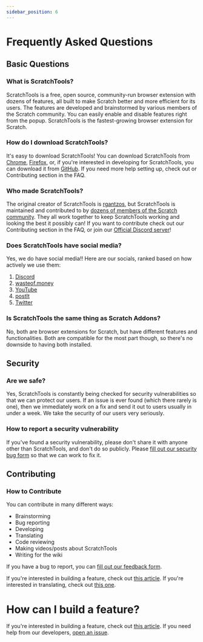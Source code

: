 ```yaml
---
sidebar_position: 6
---
```


# Frequently Asked Questions
## Basic Questions
### What is ScratchTools?
ScratchTools is a free, open source, community-run browser extension with dozens of features, all built to make Scratch better and more efficient for its users. The features are developed and brainstormed by various members of the Scratch community. You can easily enable and disable features right from the popup. ScratchTools is the fastest-growing browser extension for Scratch.
### How do I download ScratchTools?
It's easy to download ScratchTools! You can download ScratchTools from [Chrome](https://chrome.google.com/webstore/detail/scratchtools/jjnpbalpllpfdpgplpbcbadkgdmleopm), [Firefox](https://addons.mozilla.org/en-US/firefox/addon/scratchtools/), or, if you're interested in developing for ScratchTools, you can download it from [GitHub](https://github.com/STForScratch/ScratchTools/zipball/master). If you need more help setting up, check out or Contributing section in the FAQ.
### Who made ScratchTools?
The original creator of ScratchTools is [rgantzos](https://scratch.mit.edu/users/rgantzos/), but ScratchTools is maintained and contributed to by [dozens of members of the Scratch community](https://scratchtools.app/contributors). They all work together to keep ScratchTools working and looking the best it possibly can! If you want to contribute check out our Contributing section in the FAQ, or join our [Official Discord server](https://discord.gg/rwAs5jDrTQ)!
### Does ScratchTools have social media?
Yes, we do have social media!! Here are our socials, ranked based on how actively we use them:
1. [Discord](https://discord.gg/rwAs5jDrTQ)
2. [wasteof.money](https://beta.wasteof.money/ScratchTools)
3. [YouTube](https://www.youtube.com/channel/UCYZiKwxZ_8gJaMwbxHmP0KA)
4. [postIt](https://postit.gantzos.com/ScratchTools/)
5. [Twitter](https://twitter.com/ST_ForScratch)
### Is ScratchTools the same thing as Scratch Addons?
No, both are browser extensions for Scratch, but have different features and functionalities. Both are compatible for the most part though, so there's no downside to having both installed.
## Security
### Are we safe?
Yes, ScratchTools is constantly being checked for security vulnerabilities so that we can protect our users. If an issue is ever found (which there rarely is one), then we immediately work on a fix and send it out to users usually in under a week. We take the security of our users very seriously.
### How to report a security vulnerability
If you've found a security vulnerability, please don't share it with anyone other than ScratchTools, and don't do so publicly. Please [fill out our security bug form](https://scratchtools.app/bugs/) so that we can work to fix it.
## Contributing
### How to Contribute
You can contribute in many different ways:
- Brainstorming
- Bug reporting
- Developing
- Translating
- Code reviewing
- Making videos/posts about ScratchTools
- Writing for the wiki

If you have a bug to report, you can [fill out our feedback form](https://scratchtools.app/feedback).

If you're interested in building a feature, check out [this article](https://github.com/STForScratch/ScratchTools/wiki/Contributing#building-a-feature). If you're interested in translating, check out [this one](https://github.com/STForScratch/ScratchTools/wiki/Contributing#translating).
# How can I build a feature?
If you're interested in building a feature, check out [this article](https://github.com/STForScratch/ScratchTools/wiki/Contributing#building-a-feature). If you need help from our developers, [open an issue](https://github.com/STForScratch/ScratchTools/).
